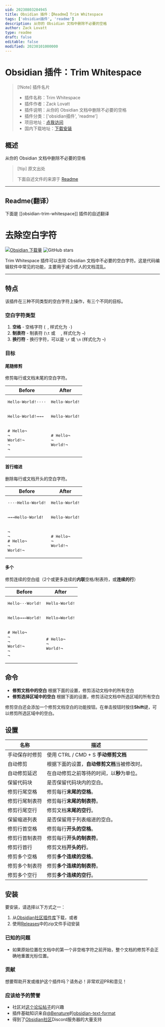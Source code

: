 ```yaml
---
uid: 20230803204945
title: Obsidian 插件：【Readme】Trim Whitespace
tags: ['obsidian插件', 'readme']
description: 从你的 Obsidian 文档中删除不必要的空格
author: Zack Lovatt
type: readme
draft: false
editable: false
modified: 20230101000000
---
```


# Obsidian 插件：Trim Whitespace

> [!Note] 插件名片
> - 插件名称：Trim Whitespace
> - 插件作者：Zack Lovatt
> - 插件说明：从你的 Obsidian 文档中删除不必要的空格
> - 插件分类：['obsidian插件', 'readme']
> - 项目地址：[点我访问](https://github.com/zlovatt/obsidian-trim-whitespace)
> - 国内下载地址：[下载安装](https://pkmer.cn/products/plugin/pluginMarket/?obsidian-trim-whitespace)

## 概述

从你的 Obsidian 文档中删除不必要的空格



> [!tip] 原文出处
> 
>下面自述文件的来源于 [Readme](https://ghproxy.net/https://raw.githubusercontent.com/zlovatt/obsidian-trim-whitespace/main/README.md)
> 

---

## Readme(翻译）

下面是 [[obsidian-trim-whitespace]] 插件的自述翻译


# 去除空白字符

[![Obsidian 下载量](https://img.shields.io/badge/dynamic/json?color=7e6ad6&labelColor=34208c&label=Obsidian%20下载量&query=$['obsidian-trim-whitespace'].downloads&url=https://raw.githubusercontent.com/obsidianmd/obsidian-releases/master/community-plugin-stats.json&)](obsidian://show-plugin?id=obsidian-trim-whitespace) ![GitHub stars](https://img.shields.io/github/stars/zlovatt/obsidian-trim-whitespace?style=flat)

Trim Whitespace 插件可以去除 Obsidian 文档中不必要的空白字符。这是代码编辑软件中常见的功能，主要用于减少烦人的文档混乱。

---

## 特点

该插件在三种不同类型的空白字符上操作，有三个不同的目标。

### 空白字符类型

1. **空格** - 空格字符 (` `, 样式化为 `·`)
2. **制表符** - 制表符 (`\t` 或 `	`, 样式化为 `→`)
3. **换行符** - 换行字符，可以是 `\r` 或 `\n` (样式化为 `¬`)

### 目标

#### 尾随修剪

修剪每行或文档末尾的空白字符。

|                      Before                       |                After                |
| ------------------------------------------------- | ----------------------------------- |
| <pre>Hello·World!····</pre>                       | <pre>Hello·World!</pre>             |
| <pre>Hello·World!→→→</pre>                        | <pre>Hello·World!</pre>             |
| <pre># Hello¬<br>¬<br>World!¬<br>¬<br>¬<br></pre> | <pre># Hello¬<br>¬<br>World!¬</pre> |

#### 首行缩进

删除每行或文档开头的空白字符。

  |                    Before                     |                After                |
  | --------------------------------------------- | ----------------------------------- |
  | <pre>····Hello·World!</pre>                   | <pre>Hello·World!</pre>             |
  | <pre>→→→Hello·World!</pre>                    | <pre>Hello·World!</pre>             |
  | <pre>¬<br>¬<br># Hello¬<br>¬<br>World!¬</pre> | <pre># Hello¬<br>¬<br>World!¬</pre> |

#### 多个

修剪连续的空白组（2个或更多连续的**内联**空格/制表符，或**连续的行**）

|                       Before                       |                After                |
| -------------------------------------------------- | ----------------------------------- |
| <pre>Hello···World!</pre>                          | <pre>Hello·World!</pre>             |
| <pre>Hello→→→World!</pre>                          | <pre>Hello→World!</pre>             |
| <pre># Hello¬<br>¬<br>¬<br>World!¬<br>¬<br>¬</pre> | <pre># Hello¬<br>¬<br>World!¬</pre> |

## 命令

* **修剪文档中的空白** 根据下面的设置，修剪活动文档中的所有空白
* **修剪选择区域中的空白** 根据下面的设置，修剪活动文档中所选区域的所有空白

修剪空白还会添加一个修剪文档空白的功能按钮。在单击按钮时按住**Shift**键，可以修剪所选区域中的空白。

## 设置

|          名称           |                                   描述                                   |
| ----------------------- | ------------------------------------------------------------------------------- |
| 手动保存时修剪     | 使用 CTRL / CMD + S **手动修剪文档**                                  |
| 自动修剪               | 根据下面的设置，**自动修剪文档**当被修改时。 |
| 自动修剪延迟         | 在自动修剪之前等待的时间，以**秒**为单位。                               |
| 保留代码块    | 是否保留代码块内的空白。                              |
| 修剪行尾空格    | 修剪每行**末尾的空格**。                                    |
| 修剪行尾制表符      | 修剪每行**末尾的制表符**。                                      |
| 修剪行尾空行     | 修剪文档**末尾的空行**。                            |
| 保留缩进列表 | 是否保留用于列表缩进的空白。                    |
| 修剪行首空格     | 修剪每行**开头的空格**。                                  |
| 修剪行首制表符       | 修剪每行**开头的制表符**。                                    |
| 修剪行首行      | 修剪文档**开头的行**。                                |
| 修剪多个空格    | 修剪**多个连续的空格**。                                  |
| 修剪多个制表符      | 修剪**多个连续的制表符**。                                    |
| 修剪多个空行     | 修剪**多个连续的空行**。                                    |

## 安装

要安装，请选择以下方式之一：

1. 从[Obsidian社区插件库](obsidian://show-plugin?id=obsidian-trim-whitespace)下载，或者
2. 使用[Releases](http://github.com/zlovatt/obsidian-trim-whitespace/releases)中的zip文件手动安装

### 已知的问题

- 如果原始位置在文档中的第一个非空格字符之前开始，整个文档的修剪不会正确地重置光标位置。

### 贡献

想要帮助开发或维护这个插件吗？请务必！非常欢迎PR和意见！

### 应该给予的赞誉

- 社区对[这个论坛帖子](https://forum.obsidian.md/t/trim-trailing-whitespace/17047)的兴趣
- 插件基础知识来自[@Benature](https://github.com/Benature)的[obsidian-text-format](https://github.com/Benature/obsidian-text-format)
- 得到了[Obsidian社区](https://obsidian.md/community)Discord服务器的大量支持



